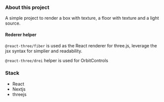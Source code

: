 ### About this project
A simple project to render a box with texture, a floor with texture and a light source.

#### Rederer helper
`@react-three/fiber` is used as the React renderer for three.js, leverage the jsx syntax for simplier and readability.

`@react-three/drei` helper is used for OrbitControls

### Stack
- React
- Nextjs
- threejs

